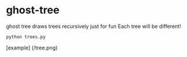 # ghost-tree
ghost tree draws trees recursively just for fun
Each tree will be different!

`python trees.py`

[example] (/tree.png)

